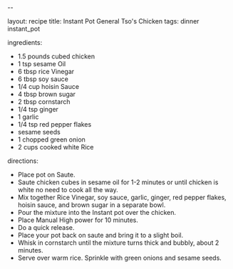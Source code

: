 --

layout: recipe
title: Instant Pot General Tso's Chicken
tags: dinner instant_pot

ingredients:
- 1.5 pounds cubed chicken
- 1 tsp sesame Oil
- 6 tbsp rice Vinegar
- 6 tbsp soy sauce
- 1/4 cup hoisin Sauce
- 4 tbsp brown sugar
- 2 tbsp cornstarch
- 1/4 tsp ginger
- 1 garlic
- 1/4 tsp red pepper flakes
- sesame seeds
- 1 chopped green onion
- 2 cups cooked white Rice

directions:
- Place pot on Saute.
- Saute chicken cubes in sesame oil for 1-2 minutes or until chicken is white no need to cook all the way.
- Mix together Rice Vinegar, soy sauce, garlic, ginger, red pepper flakes, hoisin sauce, and brown sugar in a separate bowl.
- Pour the mixture into the Instant pot over the chicken.
- Place Manual High power for 10 minutes.
- Do a quick release.
- Place your pot back on saute and bring it to a slight boil.
- Whisk in cornstarch until the mixture turns thick and bubbly, about 2 minutes.
- Serve over warm rice. Sprinkle with green onions and sesame seeds.
